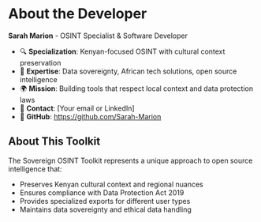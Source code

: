 # About the Developer

**Sarah Marion** - OSINT Specialist & Software Developer

- 🔍 **Specialization**: Kenyan-focused OSINT with cultural context preservation
- 🎯 **Expertise**: Data sovereignty, African tech solutions, open source intelligence
- 🌍 **Mission**: Building tools that respect local context and data protection laws
- 📧 **Contact**: [Your email or LinkedIn]
- 🐙 **GitHub**: https://github.com/Sarah-Marion

## About This Toolkit

The Sovereign OSINT Toolkit represents a unique approach to open source intelligence that:
- Preserves Kenyan cultural context and regional nuances
- Ensures compliance with Data Protection Act 2019
- Provides specialized exports for different user types
- Maintains data sovereignty and ethical data handling